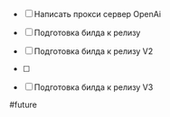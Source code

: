 - [ ] Написать прокси сервер  OpenAi
- [ ] Подготовка билда к релизу 
- [ ] Подготовка билда к релизу V2
- [ ] 
- [ ] Подготовка билда к релизу V3





#future 
